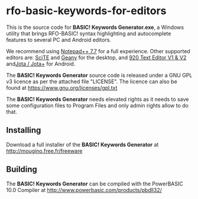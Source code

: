 # rfo-basic-keywords-for-editors

This is the source code for **BASIC! Keywords Generator.exe**, a Windows utility that brings RFO-BASIC! syntax highlighting 
and autocomplete features to several PC and Android editors.

We recommend using [Notepad++ 7.7](https://notepad-plus-plus.org/download/v7.7.html) for a full experience.
Other supported editors are: [SciTE](https://www.scintilla.org/SciTEDownload.html) and [Geany](https://www.geany.org/Download) for the desktop,
and [920 Text Editor V1 & V2](https://play.google.com/store/apps/details?id=com.jecelyin.editor.v2&hl=en) 
and[Jota / Jota+](https://play.google.com/store/apps/details?id=jp.sblo.pandora.jota.plus) for Android.

The **BASIC! Keywords Generator** source code is released under a GNU GPL v3 licence as per the attached file "LICENSE".
The licence can also be found at https://www.gnu.org/licenses/gpl.txt

The **BASIC! Keywords Generator** needs elevated rights as it needs to save some configuration files to Program Files 
and only admin rights allow to do that.

## Installing
Download a full installer of the **BASIC! Keywords Generator** at http://mougino.free.fr/freeware

## Building
The **BASIC! Keywords Generator** can be compiled with the PowerBASIC 10.0 Compiler at http://www.powerbasic.com/products/pbdll32/
